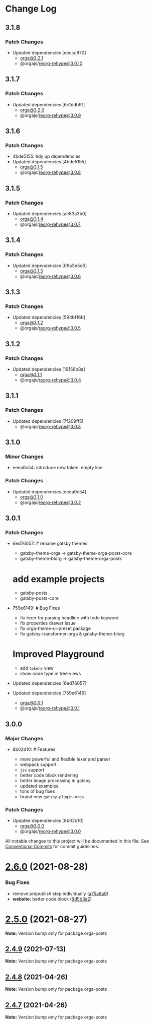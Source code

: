 # Change Log

## 3.1.8

### Patch Changes

- Updated dependencies [eeccc870]
  - orga@3.2.1
  - @orgajs/reorg-rehype@3.0.10

## 3.1.7

### Patch Changes

- Updated dependencies [6c1ddb9f]
  - orga@3.2.0
  - @orgajs/reorg-rehype@3.0.9

## 3.1.6

### Patch Changes

- 4bde5155: tidy up dependencies
- Updated dependencies [4bde5155]
  - orga@3.1.5
  - @orgajs/reorg-rehype@3.0.8

## 3.1.5

### Patch Changes

- Updated dependencies [ae83a3b0]
  - orga@3.1.4
  - @orgajs/reorg-rehype@3.0.7

## 3.1.4

### Patch Changes

- Updated dependencies [09a3b5c6]
  - orga@3.1.3
  - @orgajs/reorg-rehype@3.0.6

## 3.1.3

### Patch Changes

- Updated dependencies [594bf16b]
  - orga@3.1.2
  - @orgajs/reorg-rehype@3.0.5

## 3.1.2

### Patch Changes

- Updated dependencies [19156b8a]
  - orga@3.1.1
  - @orgajs/reorg-rehype@3.0.4

## 3.1.1

### Patch Changes

- Updated dependencies [7f209ff5]
  - @orgajs/reorg-rehype@3.0.3

## 3.1.0

### Minor Changes

- eeea0c54: introduce new token: empty line

### Patch Changes

- Updated dependencies [eeea0c54]
  - orga@3.1.0
  - @orgajs/reorg-rehype@3.0.2

## 3.0.1

### Patch Changes

- 6ed76057: # rename gatsby themes

  - gatsby-theme-orga -> gatsby-theme-orga-posts-core
  - gatsby-theme-blorg -> gatsby-theme-orga-posts

  # add example projects

  - gatsby-posts
  - gatsby-posts-core

- 759e6149: # Bug Fixes

  - fix lexer for parsing headline with todo keyword
  - fix properties drawer issue
  - fix orga-theme-ui-preset package
  - fix gatsby-transformer-orga & gatsby-theme-blorg

  # Improved Playground

  - add `tokens` view
  - show node type in tree views

- Updated dependencies [6ed76057]
- Updated dependencies [759e6149]
  - orga@3.0.1
  - @orgajs/reorg-rehype@3.0.1

## 3.0.0

### Major Changes

- 8b02d10: # Features

  - more powerful and flexible lexer and parser
  - webpack support
  - `jsx` support
  - better code block rendering
  - better image processing in gatsby
  - updated examples
  - tons of bug fixes
  - brand new `gatsby-plugin-orga`

### Patch Changes

- Updated dependencies [8b02d10]
  - orga@3.0.0
  - @orgajs/reorg-rehype@3.0.0

All notable changes to this project will be documented in this file.
See [Conventional Commits](https://conventionalcommits.org) for commit guidelines.

# [2.6.0](https://github.com/orgapp/orgajs/compare/v2.5.0...v2.6.0) (2021-08-28)

### Bug Fixes

- remove prepublish step individually ([a75a6a9](https://github.com/orgapp/orgajs/commit/a75a6a9606421b66b6ef69b28e3fcb03a5ee282a))
- **website:** better code block ([9d5b3a2](https://github.com/orgapp/orgajs/commit/9d5b3a2d554672d22523727e89b2b5c60dc6233d))

# [2.5.0](https://github.com/orgapp/orgajs/compare/v2.4.9...v2.5.0) (2021-08-27)

**Note:** Version bump only for package orga-posts

## [2.4.9](https://github.com/orgapp/orgajs/compare/v2.4.8...v2.4.9) (2021-07-13)

**Note:** Version bump only for package orga-posts

## [2.4.8](https://github.com/orgapp/orgajs/compare/v2.4.7...v2.4.8) (2021-04-26)

**Note:** Version bump only for package orga-posts

## [2.4.7](https://github.com/orgapp/orgajs/compare/v2.4.6...v2.4.7) (2021-04-26)

**Note:** Version bump only for package orga-posts
